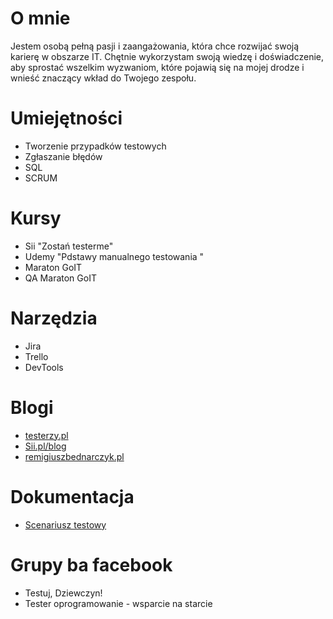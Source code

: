 # O mnie  

Jestem osobą pełną pasji i zaangażowania, która chce
rozwijać swoją karierę w obszarze IT. Chętnie
wykorzystam swoją wiedzę i doświadczenie, aby sprostać
wszelkim wyzwaniom, które pojawią się na mojej drodze i
wnieść znaczący wkład do Twojego zespołu.



# Umiejętności 
* Tworzenie przypadków testowych
*  Zgłaszanie błędów
*  SQL
*  SCRUM


# Kursy
* Sii "Zostań testerme"
*  Udemy "Pdstawy manualnego testowania "
* Maraton GoIT
* QA Maraton GoIT

# Narzędzia
*  Jira
*  Trello
*  DevTools



# Blogi
* [testerzy.pl](https://testerzy.pl/)
* [Sii.pl/blog](https://sii.pl/blog/)
* [remigiuszbednarczyk.pl](https://remigiuszbednarczyk.pl/)

# Dokumentacja
* [Scenariusz testowy](https://docs.google.com/document/d/1_Ic29ayg5Rbt_yT-Ewig8u3sM6kvHo1Q/edit?usp=sharing&ouid=116519416121545485401&rtpof=true&sd=true)

#  Grupy ba facebook
* Testuj,  Dziewczyn!
*  Tester oprogramowanie - wsparcie na starcie
